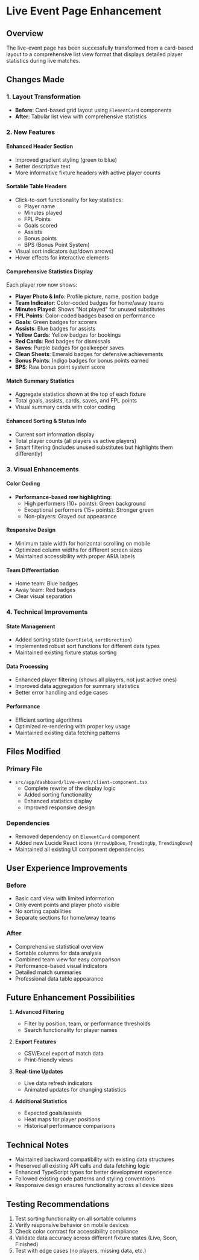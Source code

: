 # Live Event Page Enhancement

## Overview
The live-event page has been successfully transformed from a card-based layout to a comprehensive list view format that displays detailed player statistics during live matches.

## Changes Made

### 1. Layout Transformation
- **Before**: Card-based grid layout using `ElementCard` components
- **After**: Tabular list view with comprehensive statistics

### 2. New Features

#### Enhanced Header Section
- Improved gradient styling (green to blue)
- Better descriptive text
- More informative fixture headers with active player counts

#### Sortable Table Headers
- Click-to-sort functionality for key statistics:
  - Player name
  - Minutes played
  - FPL Points
  - Goals scored
  - Assists
  - Bonus points
  - BPS (Bonus Point System)
- Visual sort indicators (up/down arrows)
- Hover effects for interactive elements

#### Comprehensive Statistics Display
Each player row now shows:
- **Player Photo & Info**: Profile picture, name, position badge
- **Team Indicator**: Color-coded badges for home/away teams
- **Minutes Played**: Shows "Not played" for unused substitutes
- **FPL Points**: Color-coded badges based on performance
- **Goals**: Green badges for scorers
- **Assists**: Blue badges for assists
- **Yellow Cards**: Yellow badges for bookings
- **Red Cards**: Red badges for dismissals
- **Saves**: Purple badges for goalkeeper saves
- **Clean Sheets**: Emerald badges for defensive achievements
- **Bonus Points**: Indigo badges for bonus points earned
- **BPS**: Raw bonus point system score

#### Match Summary Statistics
- Aggregate statistics shown at the top of each fixture
- Total goals, assists, cards, saves, and FPL points
- Visual summary cards with color coding

#### Enhanced Sorting & Status Info
- Current sort information display
- Total player counts (all players vs active players)
- Smart filtering (includes unused substitutes but highlights them differently)

### 3. Visual Enhancements

#### Color Coding
- **Performance-based row highlighting**:
  - High performers (10+ points): Green background
  - Exceptional performers (15+ points): Stronger green
  - Non-players: Grayed out appearance

#### Responsive Design
- Minimum table width for horizontal scrolling on mobile
- Optimized column widths for different screen sizes
- Maintained accessibility with proper ARIA labels

#### Team Differentiation
- Home team: Blue badges
- Away team: Red badges
- Clear visual separation

### 4. Technical Improvements

#### State Management
- Added sorting state (`sortField`, `sortDirection`)
- Implemented robust sort functions for different data types
- Maintained existing fixture status sorting

#### Data Processing
- Enhanced player filtering (shows all players, not just active ones)
- Improved data aggregation for summary statistics
- Better error handling and edge cases

#### Performance
- Efficient sorting algorithms
- Optimized re-rendering with proper key usage
- Maintained existing data fetching patterns

## Files Modified

### Primary File
- `src/app/dashboard/live-event/client-component.tsx`
  - Complete rewrite of the display logic
  - Added sorting functionality
  - Enhanced statistics display
  - Improved responsive design

### Dependencies
- Removed dependency on `ElementCard` component
- Added new Lucide React icons (`ArrowUpDown`, `TrendingUp`, `TrendingDown`)
- Maintained all existing UI component dependencies

## User Experience Improvements

### Before
- Basic card view with limited information
- Only event points and player photo visible
- No sorting capabilities
- Separate sections for home/away teams

### After
- Comprehensive statistical overview
- Sortable columns for data analysis
- Combined team view for easy comparison
- Performance-based visual indicators
- Detailed match summaries
- Professional data table appearance

## Future Enhancement Possibilities

1. **Advanced Filtering**
   - Filter by position, team, or performance thresholds
   - Search functionality for player names

2. **Export Features**
   - CSV/Excel export of match data
   - Print-friendly views

3. **Real-time Updates**
   - Live data refresh indicators
   - Animated updates for changing statistics

4. **Additional Statistics**
   - Expected goals/assists
   - Heat maps for player positions
   - Historical performance comparisons

## Technical Notes

- Maintained backward compatibility with existing data structures
- Preserved all existing API calls and data fetching logic
- Enhanced TypeScript types for better development experience
- Followed existing code patterns and styling conventions
- Responsive design ensures functionality across all device sizes

## Testing Recommendations

1. Test sorting functionality on all sortable columns
2. Verify responsive behavior on mobile devices
3. Check color contrast for accessibility compliance
4. Validate data accuracy across different fixture states (Live, Soon, Finished)
5. Test with edge cases (no players, missing data, etc.)
